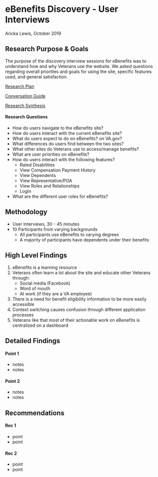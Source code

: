 # eBenefits Discovery - User Interviews
Aricka Lewis, October 2019

## Research Purpose & Goals
The purpose of the discovery interview sessions for eBenefits was to understand how and why Veterans use the website. We asked questions regarding overall priorities and goals for using the site, specific features used, and general satisfaction.

[Research Plan](https://github.com/department-of-veterans-affairs/va.gov-team/blob/master/teams/vsa/teams/ebenefits/research/discovery-research-plan.md)

[Conversation Guide](https://github.com/department-of-veterans-affairs/va.gov-team/blob/master/teams/vsa/teams/ebenefits/research/discovery-conversation-guide.md)

[Research Synthesis](https://app.mural.co/t/vsa8243/m/vsa8243/1570714734227/135cc9229f15be89de914d583c8f5d51fa38552d)

#### Research Questions 
- How do users navigate to the eBenefits site?
- How do users interact with the current eBenefits site?
- What do users expect to do on eBenefits? on VA.gov?
- What differences do users find between the two sites?
- What other sites do Veterans use to access/manage benefits?
- What are user priorities on eBenefits?
- How do users interact with the following features?
  - Rated Disabilities
  - View Compensation Payment History
  - View Dependents
  - View Representative/POA
  - View Roles and Relationships
  - Login
- What are the different user roles for eBenefits?

## Methodology
- User Interviews, 30 - 45 minutes
- 10 Participants from varying backgrounds
  - All participants use eBenefits to varying degrees
  - A majority of participants have dependents under their benefits

## High Level Findings
1. eBenefits is a learning resource
2. Veterans often learn a lot about the site and educate other Veterans through:
   - Social media (Facebook)
   - Word of mouth
   - At work (if they are a VA employee)
3. There is a need for benefit eligibility information to be more easily accessible
4. Context switching causes confusion through different application processes
5. Veterans like that most of their actionable work on eBenefits is centralized on a dashboard

## Detailed Findings
#### Point 1
- notes
- notes

#### Point 2
- notes
- notes

## Recommendations

#### Rec 1
- point
- point

#### Rec 2
- point
- point
